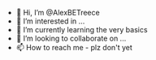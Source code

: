 - 👋 Hi, I’m @AlexBETreece
- 👀 I’m interested in ...
- 🌱 I’m currently learning the very basics
- 💞️ I’m looking to collaborate on ...
- 📫 How to reach me - plz don't yet

<!---
AlexBETreece/AlexBETreece is a ✨ special ✨ repository because its `README.md` (this file) appears on your GitHub profile.
You can click the Preview link to take a look at your changes.
--->

